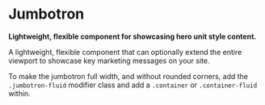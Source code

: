 <ClientOnly>

# Jumbotron

**Lightweight, flexible component for showcasing hero unit style content.**

A lightweight, flexible component that can optionally extend the entire viewport to showcase key marketing messages on your site.

<element-slot :elementCode="content.data_1" />

<source-code :codeType="codeTypes.HTML" :content="content.data_1" />

To make the jumbotron full width, and without rounded corners, add the `.jumbotron-fluid` modifier class and add a `.container` or `.container-fluid` within.

<element-slot :elementCode="content.data_2" />

<source-code :codeType="codeTypes.HTML" :content="content.data_2" />

</ClientOnly>

<script>
  import * as codeTypes from '@/utils/codeTypes'
  import dataContent from '@/content/components/jumbotron'

  export default {
    data() {
      return {
        codeTypes: codeTypes,
        content: dataContent          
      }
    }
  }
</script>